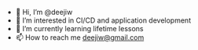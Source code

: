 - 👋 Hi, I’m @deejiw
- 👀 I’m interested in CI/CD and application development
- 🌱 I’m currently learning lifetime lessons
- 📫 How to reach me deejiw@gmail.com
